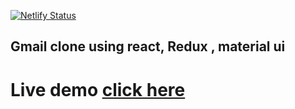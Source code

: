 [![Netlify Status](https://api.netlify.com/api/v1/badges/3488817d-087b-49d4-aa89-69d88f630d06/deploy-status)](https://app.netlify.com/sites/mtanash-gmail-clone/deploys)

## Gmail clone using react, Redux , material ui

# Live demo [click here](https://mtanash-gmail-clone.netlify.app/)
